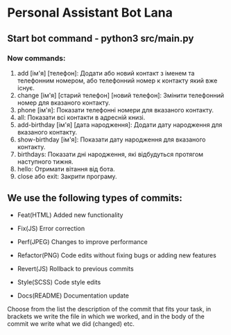 # Personal Assistant Bot Lana

## Start bot command - python3 src/main.py

### Now commands:

1. add [ім'я] [телефон]: Додати або новий контакт з іменем та телефонним номером, або телефонний номер к контакту який вже існує.
2. change [ім'я] [старий телефон] [новий телефон]: Змінити телефонний номер для вказаного контакту.
3. phone [ім'я]: Показати телефонні номери для вказаного контакту.
4. all: Показати всі контакти в адресній книзі.
5. add-birthday [ім'я] [дата народження]: Додати дату народження для вказаного контакту.
6. show-birthday [ім'я]: Показати дату народження для вказаного контакту.
7. birthdays: Показати дні народження, які відбудуться протягом наступного тижня.
8. hello: Отримати вітання від бота.
9. close або exit: Закрити програму.

## We use the following types of commits:

- Feat(HTML) Added new functionality

- Fix(JS) Error correction

- Perf(JPEG) Changes to improve performance

- Refactor(PNG) Code edits without fixing bugs or adding new features

- Revert(JS) Rollback to previous commits

- Style(SCSS) Code style edits

- Docs(README) Documentation update

Choose from the list the description of the commit that fits your task, in brackets we write the file in which we worked, and in the body of the commit we write what we did (changed) etc.
